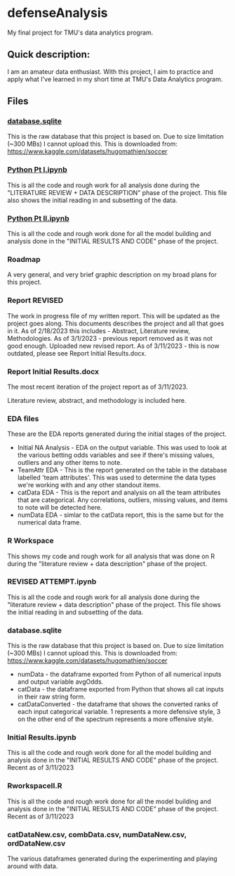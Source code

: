 # defenseAnalysis
My final project for TMU's data analytics program. 

## Quick description:
I am an amateur data enthusiast. With this project, I aim to practice and apply what I've learned in my short time at TMU's Data Analytics program.

## Files

### [database.sqlite](https://www.kaggle.com/datasets/hugomathien/soccer)
This is the raw database that this project is based on. Due to size limitation (~300 MBs) I cannot upload this.
This is downloaded from: https://www.kaggle.com/datasets/hugomathien/soccer


### [Python Pt I.ipynb](https://github.com/kyletan1995/defenseAnalysis/blob/main/Python%20Pt%20I.ipynb)
This is all the code and rough work for all analysis done during the "LITERATURE REVIEW + DATA DESCRIPTION" phase of the project.
This file also shows the initial reading in and subsetting of the data. 

### [Python Pt II.ipynb](https://github.com/kyletan1995/defenseAnalysis/blob/main/Python%20Pt%20II.ipynb)
This is all the code and rough work done for all the model building and analysis done in the "INITIAL RESULTS AND CODE" phase of the project.



### Roadmap
A very general, and very brief graphic description on my broad plans for this project. 

### Report REVISED
The work in progress file of my written report. This will be updated as the project goes along.
This documents describes the project and all that goes in it. 
As of 2/18/2023 this includes - Abstract, Literature review, Methodologies. 
As of 3/1/2023 - previous report removed as it was not good enough. Uploaded new revised report.
As of 3/11/2023 - this is now outdated, please see Report Initial Results.docx.

### Report Initial Results.docx
The most recent iteration of the project report as of 3/11/2023.

Literature review, abstract, and methodology is included here. 

### EDA files
These are the EDA reports generated during the initial stages of the project. 
- Initial NA Analysis - EDA on the output variable. This was used to look at the various betting odds variables and see if there's missing values, outliers and any other items to note. 
- TeamAttr EDA - This is the report generated on the table in the database labelled 'team attributes'. This was used to determine the data types we're working with and any other standout items. 
- catData EDA - This is the report and analysis on all the team attributes that are categorical. Any correlations, outliers, missing values, and items to note will be detected here. 
- numData EDA - simlar to the catData report, this is the same but for the numerical data frame. 

### R Workspace
This shows my code and rough work for all analysis that was done on R during the "literature review + data description" phase of the project.

### REVISED ATTEMPT.ipynb
This is all the code and rough work for all analysis done during the "literature review + data description" phase of the project.
This file shows the initial reading in and subsetting of the data. 

### database.sqlite
This is the raw database that this project is based on. Due to size limitation (~300 MBs) I cannot upload this.
This is downloaded from: https://www.kaggle.com/datasets/hugomathien/soccer
- numData - the dataframe exported from Python of all numerical inputs and output variable avgOdds.
- catData - the dataframe exported from Python that shows all cat inputs in their raw string form.
- catDataConverted - the dataframe that shows the converted ranks of each input categorical variable. 1 represents a more defensive style, 3 on the other end of the spectrum represents a more offensive style. 

### Initial Results.ipynb
This is all the code and rough work done for all the model building and analysis done in the "INITIAL RESULTS AND CODE" phase of the project.
Recent as of 3/11/2023

### RworkspaceII.R
This is all the code and rough work done for all the model building and analysis done in the "INITIAL RESULTS AND CODE" phase of the project.
Recent as of 3/11/2023

### catDataNew.csv, combData.csv, numDataNew.csv, ordDataNew.csv
The various dataframes generated during the experimenting and playing around with data. 

